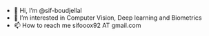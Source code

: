 - 👋 Hi, I’m @sif-boudjellal
- 👀 I’m interested in Computer Vision, Deep learning and Biometrics 
- 📫 How to reach me sifooox92 AT gmail.com

<!---
sif-boudjellal/sif-boudjellal is a ✨ special ✨ repository because its `README.md` (this file) appears on your GitHub profile.
You can click the Preview link to take a look at your changes.
--->
